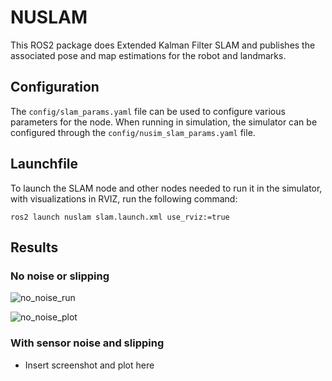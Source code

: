 # NUSLAM
This ROS2 package does Extended Kalman Filter SLAM and publishes
the associated pose and map estimations for the robot and landmarks.

## Configuration
The `config/slam_params.yaml` file can be used to configure
various parameters for the node. When running in simulation, the simulator
can be configured through the `config/nusim_slam_params.yaml` file.

## Launchfile
To launch the SLAM node and other nodes needed to run it in the simulator,
with visualizations in RVIZ, run the following command:

```
ros2 launch nuslam slam.launch.xml use_rviz:=true
```

## Results

### No noise or slipping
![no_noise_run](https://user-images.githubusercontent.com/45540813/224562029-d6b0110a-d232-4a40-b849-6cfca3bfb454.png)

![no_noise_plot](https://user-images.githubusercontent.com/45540813/224562073-2e211295-4909-4e4a-a41e-984da214eed2.png)



### With sensor noise and slipping
- Insert screenshot and plot here 
